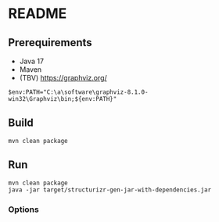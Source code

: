 # README

## Prerequirements

- Java 17
- Maven
- (TBV) <https://graphviz.org/>

```
$env:PATH="C:\a\software\graphviz-8.1.0-win32\Graphviz\bin;${env:PATH}"
```

## Build

```
mvn clean package
```

## Run

```
mvn clean package
java -jar target/structurizr-gen-jar-with-dependencies.jar
```

### Options

